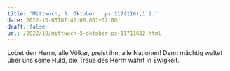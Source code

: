 ```yaml
---
title: 'Mittwoch, 5. Oktober : ps 117(116),1.2.'
date: 2022-10-05T07:42:00.001+02:00
draft: false
url: /2022/10/mittwoch-5-oktober-ps-11711612.html
---
```


Lobet den Herrn, alle Völker, preist ihn, alle Nationen! Denn mächtig waltet über uns seine Huld, die Treue des Herrn währt in Ewigkeit.